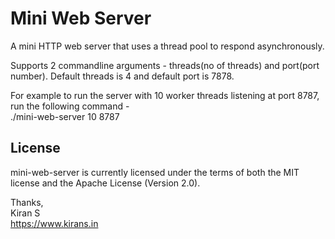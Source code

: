 # Mini Web Server

A mini HTTP web server that uses a thread pool to respond asynchronously.

Supports 2 commandline arguments - threads(no of threads) and port(port number). Default threads is 4 and default port is 7878.

For example to run the server with 10 worker threads listening at port 8787, run the following command -  
./mini-web-server 10 8787

## License

mini-web-server is currently licensed under the terms of both the MIT license and the
Apache License (Version 2.0).

Thanks,  
Kiran S  
https://www.kirans.in  